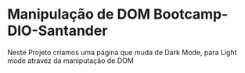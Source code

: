 # Manipulação de DOM Bootcamp-DIO-Santander

Neste Projeto criamos uma página que muda de Dark Mode, para Light mode atravez da maniputação de DOM
